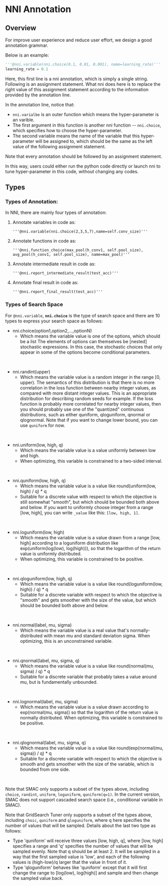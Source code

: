 # NNI Annotation 


## Overview

For improve user experience and reduce user effort, we design a good annotation grammar.

Below is an example:

```python
'''@nni.variable(nni.choice(0.1, 0.01, 0.001), name=learning_rate)'''
learning_rate = 0.1
```

Here, this first line is a nni annotation, which is simply a single string. Following is an assignment statement. What nni does here is to replace the right value of this assignment statement according to the information provided by the annotation line.

In the annotation line, notice that:

- `nni.varialbe` is an outer function which means the hyper-parameter is an varible.
- The first argument in this function is another nni function -- `nni.choice`, which specifies how to choose the hyper-parameter.
- The second variable means the name of the variable that this hyper-parameter will be assigned to, which should be the same as the left value of the following assignment statement.

Note that every annotation should be followed by an assignment statement.

In this way, users could either run the python code directly or launch nni to tune hyper-parameter in this code, without changing any codes.


## Types

### Types of Annotation:

In NNI, there are mainly four types of annotation:


 1. Annotate variables in code as:

    `'''@nni.variable(nni.choice(2,3,5,7),name=self.conv_size)'''`

 2. Annotate functions in code as:

    `'''@nni.function_choice(max_pool(h_conv1, self.pool_size), avg_pool(h_conv1, self.pool_size), name=max_pool)'''`

 3. Annotate intermediate result in code as:

    `'''@nni.report_intermediate_result(test_acc)'''`

 4. Annotate final result in code as:

    `'''@nni.report_final_result(test_acc)'''`


### Types of Search Space

For `@nni.variable`, **`nni.choice`** is the type of search space and there are 10 types to express your search space as follows:

* nni.choice(option1,option2,...,optionN)
   * Which means the variable value is one of the options, which should be a list The elements of options can themselves be [nested] stochastic expressions. In this case, the stochastic choices that only appear in some of the options become conditional parameters.
<br/>

* nni.randint(upper)
   * Which means the variable value is a random integer in the range [0, upper). The semantics of this distribution is that there is no more correlation in the loss function between nearby integer values, as compared with more distant integer values. This is an appropriate distribution for describing random seeds for example. If the loss function is probably more correlated for nearby integer values, then you should probably use one of the "quantized" continuous distributions, such as either quniform, qloguniform, qnormal or qlognormal. Note that if you want to change lower bound, you can use `quniform` for now.
<br/>

* nni.uniform(low, high, q)
   * Which means the variable value is a value uniformly between low and high.
   * When optimizing, this variable is constrained to a two-sided interval.
<br/>

* nni.quniform(low, high, q)
   * Which means the variable value is a value like round(uniform(low, high) / q) * q
   * Suitable for a discrete value with respect to which the objective is still somewhat "smooth", but which should be bounded both above and below. If you want to uniformly choose integer from a range [low, high], you can write `_value` like this: `[low, high, 1]`.
<br/>

* nni.loguniform(low, high)
   * Which means the variable value is a value drawn from a range [low, high] according to a loguniform distribution like exp(uniform(log(low), log(high))), so that the logarithm of the return value is uniformly distributed.
   * When optimizing, this variable is constrained to be positive.
<br/>

* nni.qloguniform(low, high, q)
   * Which means the variable value is a value like round(loguniform(low, high)) / q) * q
   * Suitable for a discrete variable with respect to which the objective is "smooth" and gets smoother with the size of the value, but which should be bounded both above and below.
<br/>

* nni.normal(label, mu, sigma)
   * Which means the variable value is a real value that's normally-distributed with mean mu and standard deviation sigma. When optimizing, this is an unconstrained variable.
<br/>

* nni.qnormal(label, mu, sigma, q)
   * Which means the variable value is a value like round(normal(mu, sigma) / q) * q
   * Suitable for a discrete variable that probably takes a value around mu, but is fundamentally unbounded.
<br/>

* nni.lognormal(label, mu, sigma)
   * Which means the variable value is a value drawn according to exp(normal(mu, sigma)) so that the logarithm of the return value is normally distributed. When optimizing, this variable is constrained to be positive.
<br/>

* nni.qlognormal(label, mu, sigma, q)
   * Which means the variable value is a value like round(exp(normal(mu, sigma)) / q) * q
   * Suitable for a discrete variable with respect to which the objective is smooth and gets smoother with the size of the variable, which is bounded from one side.
<br/>

Note that SMAC only supports a subset of the types above, including `choice`, `randint`, `uniform`, `loguniform`, `quniform(q=1)`. In the current version, SMAC does not support cascaded search space (i.e., conditional variable in SMAC).

Note that GridSearch Tuner only supports a subset of the types above, including `choic`, `quniform` and `qloguniform`, where q here specifies the number of values that will be sampled. Details about the last two type as follows:

* Type 'quniform' will receive three values [low, high, q], where [low, high] specifies a range and 'q' specifies the number of values that will be sampled evenly. Note that q should be at least 2. It will be sampled in a way that the first sampled value is 'low', and each of the following values is (high-low)/q larger that the value in front of it.
* Type 'qloguniform' behaves like 'quniform' except that it will first change the range to [log(low), log(high)] and sample and then change the sampled value back.

